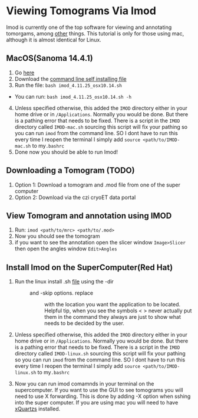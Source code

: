 # Viewing Tomograms Via Imod
Imod is currently one of the top software for viewing and annotating tomorgams,
among [other](https://bio3d.colorado.edu/imod/doc/program_listing.html) things.
This tutorial is only for those using mac, although it is almost identical for
Linux. 

## MacOS(Sanoma 14.4.1)
1. Go [here](https://bio3d.colorado.edu/imod/download.html#Latest-Mac)
2. Download the [command line self installing file](https://bio3d.colorado.edu/imod/osx/imod_4.11.25_osx10.14.sh)
3. Run the file: `bash imod_4.11.25_osx10.14.sh`
  - You can run: `bash imod_4.11.25_osx10.14.sh -h`
4. Unless specified otherwise, this added the `IMOD` directory either in your home drive or in `/Applications`. Normally you would be done. But there is a pathing error that needs to be fixed. There is a script in the `IMOD` directory called `IMOD-mac.sh` sourcing this script will fix your pathing so you can run `imod` from the command line. SO I dont have to run this every time I reopen the terminal I simply add `source <path/to/IMOD-mac.sh` to my`.bashrc`
5. Done now you should be able to run Imod!

## Downloading a Tomogram (TODO)
1. Option 1: Download a tomogram and .mod file from one of the super computer
2. Option 2: Download via the czi cryoET data portal

## View Tomogram and annotation using IMOD
1. Run: `imod <path/to/mrc> <path/to/.mod>`
2. Now you should see the tomogram
3. if you want to see the annotation open the slicer window `Image>Slicer` then open the angles window `Edit>Angles` 

## Install Imod on the SuperComputer(Red Hat)
1. Run the linux install .sh [file](https://bio3d.colorado.edu/imod/AMD64-RHEL5/imod_4.11.25_RHEL7-64_CUDA10.1.sh) using the -dir <dir> and -skip options. replace <dir> with the location you want the application to be located. Helpful tip, when you see the symbols < > never actually put them in the command they always are just to show what needs to be decided by the user. 
2. Unless specified otherwise, this added the `IMOD` directory either in your home drive or in `/Applications`. Normally you would be done. But there is a pathing error that needs to be fixed. There is a script in the `IMOD` directory called `IMOD-linux.sh` sourcing this script will fix your pathing so you can run `imod` from the command line. SO I dont have to run this every time I reopen the terminal I simply add `source <path/to/IMOD-linux.sh` to my`.bashrc`

3. Now you can run imod comamnds in your terminal on the supercomputer. If you
   want to use the GUI to see tomograms you will need to use X forwarding. This
   is done by adding -X option when sshing into the super computer. If you are
   using mac you will need to have [xQuartzs](https://www.xquartz.org/) installed.

